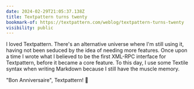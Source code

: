 ```yaml
---
date: 2024-02-29T21:05:37.138Z
title: Textpattern turns twenty
bookmark-of: https://textpattern.com/weblog/textpattern-turns-twenty
visibility: public
---
```


I loved Textpattern. There's an alternative universe where I'm still using it, having not been seduced by the idea of needing more features. Once upon a time I wrote what I believed to be the first XML-RPC interface for Textpattern, before it became a core feature. To this day, I use some Textile syntax when writing Markdown because I still have the muscle memory.

"Bon Anniversaire", Textpattern! 💛

